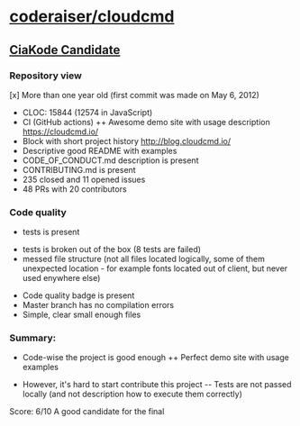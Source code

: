# [coderaiser/cloudcmd](https://github.com/coderaiser/cloudcmd)

## [CiaKode Candidate](https://github.com/yegor256/blog/blob/master/_posts/2019/nov/2019-11-03-award-2020.md)

### Repository view
[x] More than one year old (first commit was made on May 6, 2012)
+ CLOC: 15844 (12574 in JavaScript)
+ CI (GitHub actions)
++ Awesome demo site with usage description https://cloudcmd.io/
+ Block with short project history http://blog.cloudcmd.io/
+ Descriptive good README with examples
+ CODE_OF_CONDUCT.md description is present
+ CONTRIBUTING.md is present
+ 235 closed and 11 opened issues
+ 48 PRs with 20 contributors

### Code quality
+ tests is present
- tests is broken out of the box (8 tests are failed)
- messed file structure (not all files located logically, some of them unexpected location - for example fonts located out of client, but never used enywhere else)
+ Code quality badge is present
+ Master branch has no compilation errors
+ Simple, clear small enough files

### Summary:
+ Code-wise the project is good enough
++ Perfect demo site with usage examples
- However, it's hard to start contribute this project
-- Tests are not passed locally (and not description how to execute them correctly)

Score: 6/10
A good candidate for the final

